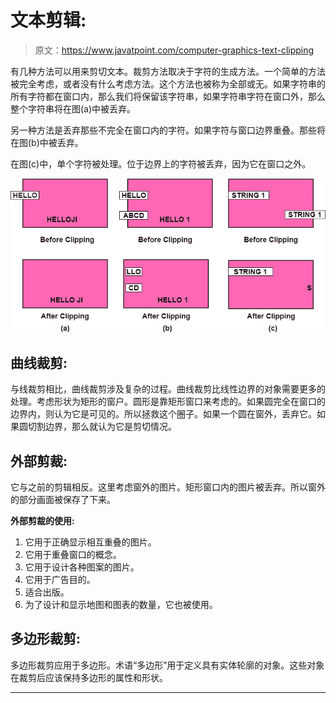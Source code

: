 # 文本剪辑:

> 原文：<https://www.javatpoint.com/computer-graphics-text-clipping>

有几种方法可以用来剪切文本。裁剪方法取决于字符的生成方法。一个简单的方法被完全考虑，或者没有什么考虑方法。这个方法也被称为全部或无。如果字符串的所有字符都在窗口内，那么我们将保留该字符串，如果字符串字符在窗口外，那么整个字符串将在图(a)中被丢弃。

另一种方法是丢弃那些不完全在窗口内的字符。如果字符与窗口边界重叠。那些将在图(b)中被丢弃。

在图(c)中，单个字符被处理。位于边界上的字符被丢弃，因为它在窗口之外。

![Text Clipping](img/bf0ebf34c00ffce432a44faf33f476b9.png)

## 曲线裁剪:

与线裁剪相比，曲线裁剪涉及复杂的过程。曲线裁剪比线性边界的对象需要更多的处理。考虑形状为矩形的窗户。圆形是靠矩形窗口来考虑的。如果圆完全在窗口的边界内，则认为它是可见的。所以拯救这个圈子。如果一个圆在窗外，丢弃它。如果圆切割边界，那么就认为它是剪切情况。

## 外部剪裁:

它与之前的剪辑相反。这里考虑窗外的图片。矩形窗口内的图片被丢弃。所以窗外的部分画面被保存了下来。

**外部剪裁的使用:**

1.  它用于正确显示相互重叠的图片。
2.  它用于重叠窗口的概念。
3.  它用于设计各种图案的图片。
4.  它用于广告目的。
5.  适合出版。
6.  为了设计和显示地图和图表的数量，它也被使用。

## 多边形裁剪:

多边形裁剪应用于多边形。术语“多边形”用于定义具有实体轮廓的对象。这些对象在裁剪后应该保持多边形的属性和形状。

* * *